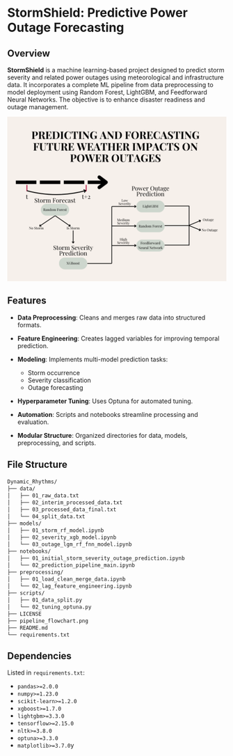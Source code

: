 # StormShield: Predictive Power Outage Forecasting

## Overview

**StormShield** is a machine learning-based project designed to predict storm severity and related power outages using meteorological and infrastructure data. It incorporates a complete ML pipeline from data preprocessing to model deployment using Random Forest, LightGBM, and Feedforward Neural Networks. The objective is to enhance disaster readiness and outage management.

![Pipeline Flowchart](pipeline_flowchart.png)

## Features

* **Data Preprocessing**: Cleans and merges raw data into structured formats.
* **Feature Engineering**: Creates lagged variables for improving temporal prediction.
* **Modeling**: Implements multi-model prediction tasks:

  * Storm occurrence
  * Severity classification
  * Outage forecasting
* **Hyperparameter Tuning**: Uses Optuna for automated tuning.
* **Automation**: Scripts and notebooks streamline processing and evaluation.
* **Modular Structure**: Organized directories for data, models, preprocessing, and scripts.

## File Structure

```
Dynamic_Rhythms/
├── data/
│   ├── 01_raw_data.txt
│   ├── 02_interim_processed_data.txt
│   ├── 03_processed_data_final.txt
│   └── 04_split_data.txt
├── models/
│   ├── 01_storm_rf_model.ipynb
│   ├── 02_severity_xgb_model.ipynb
│   └── 03_outage_lgm_rf_fnn_model.ipynb
├── notebooks/
│   ├── 01_initial_storm_severity_outage_prediction.ipynb
│   └── 02_prediction_pipeline_main.ipynb
├── preprocessing/
│   ├── 01_load_clean_merge_data.ipynb
│   └── 02_lag_feature_engineering.ipynb
├── scripts/
│   ├── 01_data_split.py
│   └── 02_tuning_optuna.py
├── LICENSE
├── pipeline_flowchart.png
├── README.md
└── requirements.txt
```

## Dependencies

Listed in `requirements.txt`:

* `pandas>=2.0.0`
* `numpy>=1.23.0`
* `scikit-learn>=1.2.0`
* `xgboost>=1.7.0`
* `lightgbm>=3.3.0`
* `tensorflow>=2.15.0`
* `nltk>=3.8.0`
* `optuna>=3.3.0`
* `matplotlib>=3.7.0`y